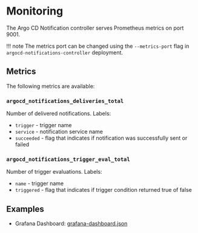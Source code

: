 # Monitoring

The Argo CD Notification controller serves Prometheus metrics on port 9001.

!!! note
    The metrics port can be changed using the `--metrics-port` flag in `argocd-notifications-controller` deployment.

## Metrics 
The following metrics are available:
 
### `argocd_notifications_deliveries_total`
  
 Number of delivered notifications.
 Labels:

* `trigger` - trigger name
* `service` - notification service name
* `succeeded` - flag that indicates if notification was successfully sent or failed

### `argocd_notifications_trigger_eval_total`
  
 Number of trigger evaluations.
 Labels:

* `name` - trigger name 
* `triggered` - flag that indicates if trigger condition returned true of false

## Examples

* Grafana Dashboard: [grafana-dashboard.json](grafana-dashboard.json)
